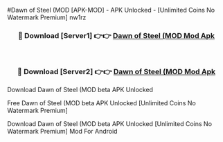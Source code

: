 #Dawn of Steel (MOD [APK-MOD] - APK Unlocked - [Unlimited Coins No Watermark Premium] nw1rz



<div align="center">

<h3>🔴 Download [Server1] 👉👉 <a href="https://momento.my/?title=Dawn_of_Steel_(MOD">Dawn of Steel (MOD Mod Apk</a></h3><br>

<h3>🔴 Download [Server2] 👉👉 <a href="https://momento.my/?title=Dawn_of_Steel_(MOD">Dawn of Steel (MOD Mod Apk</a></h3>
</div>



Download Dawn of Steel (MOD beta APK Unlocked

Free Dawn of Steel (MOD beta APK Unlocked [Unlimited Coins No Watermark Premium]

Download Dawn of Steel (MOD beta APK Unlocked [Unlimited Coins No Watermark Premium] Mod For Android
